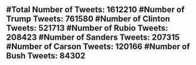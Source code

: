 #Total Number of Tweets: 1612210 
#Number of Trump Tweets: 761580
#Number of Clinton Tweets: 521713
#Number of Rubio Tweets: 208423
#Number of Sanders Tweets: 207315
#Number of Carson Tweets: 120166
#Number of Bush Tweets: 84302
---
